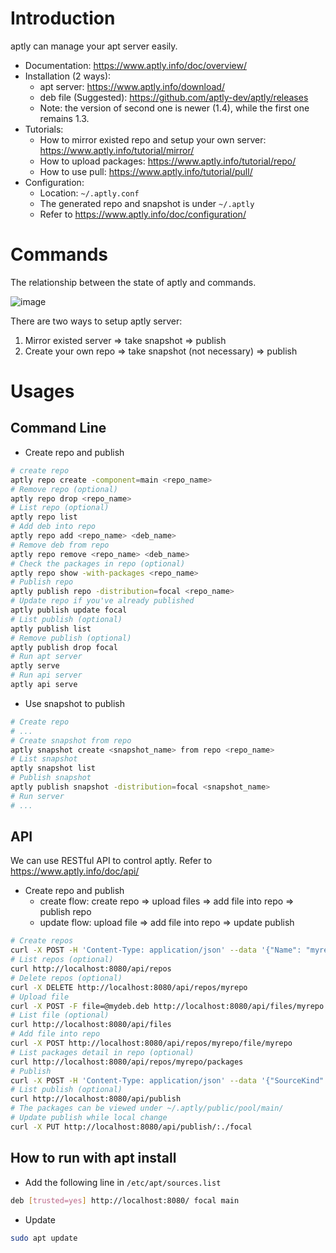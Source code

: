 # Introduction

aptly can manage your apt server easily.

* Documentation: https://www.aptly.info/doc/overview/
* Installation (2 ways):
  - apt server: https://www.aptly.info/download/
  - deb file (Suggested): https://github.com/aptly-dev/aptly/releases
  - Note: the version of second one is newer (1.4), while the first one remains 1.3.
* Tutorials:
  - How to mirror existed repo and setup your own server: https://www.aptly.info/tutorial/mirror/
  - How to upload packages: https://www.aptly.info/tutorial/repo/
  - How to use pull: https://www.aptly.info/tutorial/pull/
* Configuration:
  - Location: `~/.aptly.conf`
  - The generated repo and snapshot is under `~/.aptly`
  - Refer to https://www.aptly.info/doc/configuration/

# Commands

The relationship between the state of aptly and commands.

![image](https://user-images.githubusercontent.com/456210/148864549-5a259971-5698-4625-9f34-c790fb8475f1.png)

There are two ways to setup aptly server:

1. Mirror existed server => take snapshot => publish
2. Create your own repo => take snapshot (not necessary) => publish

# Usages

## Command Line

* Create repo and publish

```bash
# create repo
aptly repo create -component=main <repo_name>
# Remove repo (optional)
aptly repo drop <repo_name>
# List repo (optional)
aptly repo list
# Add deb into repo
aptly repo add <repo_name> <deb_name>
# Remove deb from repo
aptly repo remove <repo_name> <deb_name>
# Check the packages in repo (optional)
aptly repo show -with-packages <repo_name>
# Publish repo
aptly publish repo -distribution=focal <repo_name>
# Update repo if you've already published
aptly publish update focal
# List publish (optional)
aptly publish list
# Remove publish (optional)
aptly publish drop focal
# Run apt server
aptly serve
# Run api server
aptly api serve
```

* Use snapshot to publish

```bash
# Create repo
# ...
# Create snapshot from repo
aptly snapshot create <snapshot_name> from repo <repo_name>
# List snapshot
aptly snapshot list
# Publish snapshot
aptly publish snapshot -distribution=focal <snapshot_name>
# Run server
# ...
```

## API

We can use RESTful API to control aptly.
Refer to https://www.aptly.info/doc/api/

* Create repo and publish
  - create flow: create repo => upload files => add file into repo => publish repo
  - update flow: upload file => add file into repo => update publish

```bash
# Create repos
curl -X POST -H 'Content-Type: application/json' --data '{"Name": "myrepo"}' http://localhost:8080/api/repos
# List repos (optional)
curl http://localhost:8080/api/repos
# Delete repos (optional)
curl -X DELETE http://localhost:8080/api/repos/myrepo
# Upload file
curl -X POST -F file=@mydeb.deb http://localhost:8080/api/files/myrepo
# List file (optional)
curl http://localhost:8080/api/files
# Add file into repo
curl -X POST http://localhost:8080/api/repos/myrepo/file/myrepo
# List packages detail in repo (optional)
curl http://localhost:8080/api/repos/myrepo/packages
# Publish
curl -X POST -H 'Content-Type: application/json' --data '{"SourceKind": "local", "Sources": [{"Name": "myrepo"}], "Architectures": ["i386", "amd64"], "Distribution": "focal"}' http://localhost:8080/api/publish/:.
# List publish (optional)
curl http://localhost:8080/api/publish
# The packages can be viewed under ~/.aptly/public/pool/main/
# Update publish while local change
curl -X PUT http://localhost:8080/api/publish/:./focal
```

## How to run with apt install

* Add the following line in `/etc/apt/sources.list`

```bash
deb [trusted=yes] http://localhost:8080/ focal main
```

* Update

```bash
sudo apt update
```
